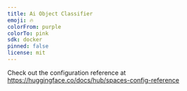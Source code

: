 ```yaml
---
title: Ai Object Classifier
emoji: 🔥
colorFrom: purple
colorTo: pink
sdk: docker
pinned: false
license: mit
---
```


Check out the configuration reference at https://huggingface.co/docs/hub/spaces-config-reference
